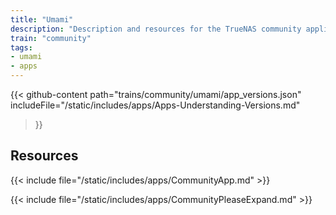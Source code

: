 ```yaml
---
title: "Umami"
description: "Description and resources for the TrueNAS community application called Umami."
train: "community"
tags:
- umami
- apps
---
```


{{< github-content 
    path="trains/community/umami/app_versions.json"
	includeFile="/static/includes/apps/Apps-Understanding-Versions.md"
>}}

## Resources

{{< include file="/static/includes/apps/CommunityApp.md" >}}

{{< include file="/static/includes/apps/CommunityPleaseExpand.md" >}}

<!--
<div class="docs-sections">

{{< doc-card title="<appname> Deployments" link="/resources/"
descr="How to deploy and configure the <appname> app." >}}

</div>
-->
